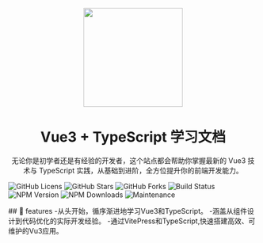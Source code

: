 <p align="center">
<img src ="https://xmy-oss.oss-cn-hangzhou.aliyuncs.com/logo.png" style="width:200px;" />
</p>
<h1 align="center">Vue3 + TypeScript 学习文档</h1>
<p align="center">
无论你是初学者还是有经验的开发者，这个站点都会帮助你掌握最新的 Vue3 技术与 TypeScript 实践，从基础到进阶，全方位提升你的前端开发能力。
</p>

<p>

![GitHub Licens](https://img.shields.io/github/license/lhovoh/vue3-ts-docs)
![GitHub Stars](https://img.shields.io/github/stars/lhovoh/vue3-ts-docs)
![GitHub Forks](https://img/shields.io/github/forks/lhovoh/vue3-ts-docs)
![Build Status](https://img.shields.io/github/workflow/status/lhovoh/vue3-ts-docs/CI)
![NPM Version](https://img.shields.io/npm/v/vue)
![NPM Downloads](https://img.shields.io/npm/dw/vue)
![Maintenance](https://img.shields.io/maintenance/yes/2024)

</p>
## 🚩  features
 -从头开始，循序渐进地学习Vue3和TypeScript。
 -涵盖从组件设计到代码优化的实际开发经验。
 -通过VitePress和TypeScript,快速搭建高效、可维护的Vu3应用。
